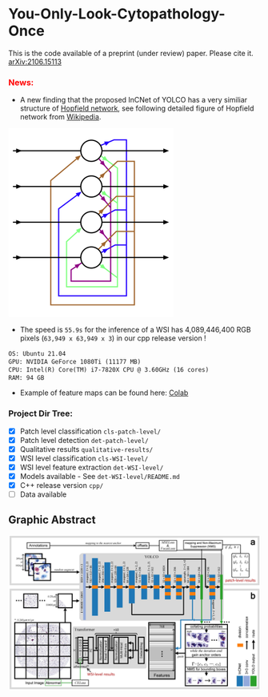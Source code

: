 # You-Only-Look-Cytopathology-Once

This is the code available of a preprint (under review) paper. Please cite it. [arXiv:2106.15113](https://arxiv.org/abs/2106.15113)

### <font color='red'> News: </font> 
 - A new finding that the proposed InCNet of YOLCO has a very similiar structure of [Hopfield network](https://en.wikipedia.org/wiki/Hopfield_network), see following detailed figure of Hopfield network from [Wikipedia](https://en.wikipedia.org/wiki/Hopfield_network).
 
![Hopfield](Hopfield-net-vector.svg.png)

 - The speed is `55.9s` for the inference of a WSI has 4,089,446,400 RGB pixels (`63,949 x 63,949 x 3`) in our cpp release version ! 
```
OS: Ubuntu 21.04
GPU: NVIDIA GeForce 1080Ti (11177 MB)
CPU: Intel(R) Core(TM) i7-7820X CPU @ 3.60GHz (16 cores)
RAM: 94 GB
```
 - Example of feature maps can be found here: [Colab](https://colab.research.google.com/drive/1-qvoLT18kf_6Of8BpaMfCvxvwfeyy1sw?usp=sharing)

### Project Dir Tree:
- [x] Patch level classification `cls-patch-level/`
- [x] Patch level detection `det-patch-level/`
- [x] Qualitative results `qualitative-results/`
- [x] WSI level classification `cls-WSI-level/`
- [x] WSI level feature extraction `det-WSI-level/`
- [x] Models available - See `det-WSI-level/README.md`
- [x] C++ release version `cpp/`
- [ ] Data available

## Graphic Abstract

![graphic abstract](graph-abstract.jpg)
